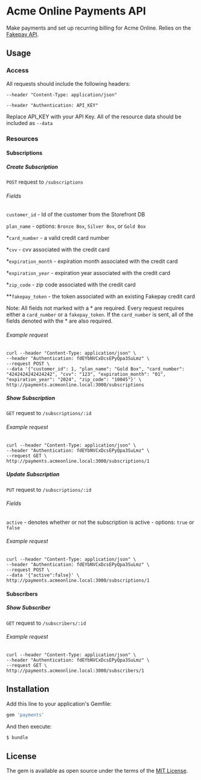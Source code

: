 # Acme Online Payments API
Make payments and set up recurring billing for Acme Online. Relies on the [Fakepay API](https://www.fakepay.io/).

## Usage

### Access

All requests should include the following headers:

`--header "Content-Type: application/json"`

`--header "Authentication: API_KEY"`

Replace API_KEY with your API Key. All of the resource data should be included as `--data`

### Resources

#### Subscriptions

##### Create Subscription

`POST` request to `/subscriptions`

###### Fields

`customer_id` - Id of the customer from the Storefront DB

`plan_name` - options: `Bronze Box`, `Silver Box`, or `Gold Box` 

*`card_number` - a valid credit card number
 
*`cvv` - cvv associated with the credit card

*`expiration_month` - expiration month associated with the credit card

*`expiration_year` - expiration year associated with the credit card

*`zip_code` - zip code associated with the credit card

**`fakepay_token` - the token associated with an existing Fakepay credit card
  
Note: 
All fields not marked with a * are required. Every request requires either a `card_number` or a `fakepay_token`. If the `card_number` is sent, all of the fields denoted with the * are also required.

###### Example request

```
curl --header "Content-Type: application/json" \
--header "Authentication: fdEYbNVCxDcsEPyQpa3SuLmz" \
--request POST \
--data '{"customer_id": 1, "plan_name": "Gold Box", "card_number": "4242424242424242", "cvv": "123", "expiration_month": "01", "expiration_year": "2024", "zip_code": "10045"}' \
http://payments.acmeonline.local:3000/subscriptions
```

##### Show Subscription

`GET` request to `/subscriptions/:id`

###### Example request

```
curl --header "Content-Type: application/json" \
--header "Authentication: fdEYbNVCxDcsEPyQpa3SuLmz" \
--request GET \
http://payments.acmeonline.local:3000/subscriptions/1
```

##### Update Subscription

`PUT` request to `/subscriptions/:id`

###### Fields

`active` - denotes whether or not the subscription is active - options: `true` or `false`

###### Example request

```
curl --header "Content-Type: application/json" \
--header "Authentication: fdEYbNVCxDcsEPyQpa3SuLmz" \
--request POST \
--data '{"active":false}' \
http://payments.acmeonline.local:3000/subscriptions/1
```

#### Subscribers

##### Show Subscriber

`GET` request to `/subscribers/:id`

###### Example request

```
curl --header "Content-Type: application/json" \
--header "Authentication: fdEYbNVCxDcsEPyQpa3SuLmz" \
--request GET \
http://payments.acmeonline.local:3000/subscribers/1
```

## Installation
Add this line to your application's Gemfile:

```ruby
gem 'payments'
```

And then execute:
```bash
$ bundle
```

## License
The gem is available as open source under the terms of the [MIT License](https://opensource.org/licenses/MIT).

